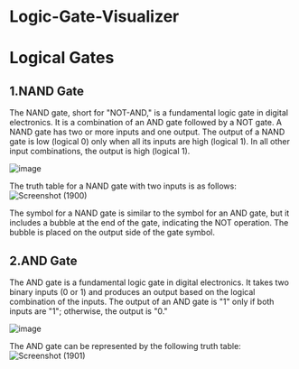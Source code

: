 # Logic-Gate-Visualizer

# Logical Gates
## 1.NAND Gate 
The NAND gate, short for "NOT-AND," is a fundamental logic gate in digital electronics. It is a combination of an AND gate followed by a NOT gate. A NAND gate has two or more inputs and one output. The output of a NAND gate is low (logical 0) only when all its inputs are high (logical 1). In all other input combinations, the output is high (logical 1).

![image](https://github.com/user-attachments/assets/77ad1944-5c02-4721-a92f-fd7b3ade90f5)

The truth table for a NAND gate with two inputs is as follows:
![Screenshot (1900)](https://github.com/user-attachments/assets/7384ee2e-8f81-475f-b6de-c26f12df81f8)

The symbol for a NAND gate is similar to the symbol for an AND gate, but it includes a bubble at the end of the gate, indicating the NOT operation. The bubble is placed on the output side of the gate symbol.

## 2.AND Gate
The AND gate is a fundamental logic gate in digital electronics. It takes two binary inputs (0 or 1) and produces an output based on the logical combination of the inputs. The output of an AND gate is "1" only if both inputs are "1"; otherwise, the output is "0."

![image](https://github.com/user-attachments/assets/4f536fad-4603-4560-9286-0d78f6167912)

The AND gate can be represented by the following truth table:
![Screenshot (1901)](https://github.com/user-attachments/assets/fa9fad55-93ea-4b12-ae32-2fd83c94fdce)





